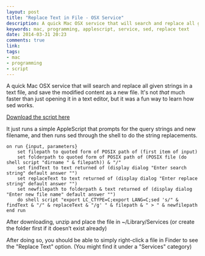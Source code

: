```yaml
---
layout: post
title: "Replace Text in File - OSX Service"
description: A quick Mac OSX service that will search and replace all given strings in a text file
keywords: mac, programming, applescript, service, sed, replace text
date: 2014-03-31 20:23
comments: true
link: 
tags: 
- mac 
- programming 
- script
---
```


A quick Mac OSX service that will search and replace all given strings in a text file, and save the modified content as a new file. It's not *that* much faster than just opening it in a text editor, but it was a fun way to learn how sed works.

[Download the script here](http://images.alexonsager.net/blog/Replace_Text.zip)

It just runs a simple AppleScript that prompts for the query strings and new filename, and then runs sed through the shell to do the string replacements.

```applescript
on run {input, parameters}
    set filepath to quoted form of POSIX path of (first item of input)
    set folderpath to quoted form of POSIX path of (POSIX file (do shell script "dirname " & filepath)) & "/"
    set findText to text returned of (display dialog "Enter search string" default answer "")
    set replaceText to text returned of (display dialog "Enter replace string" default answer "")
    set newfilepath to folderpath & text returned of (display dialog "Enter new file name" default answer "")
    do shell script "export LC_CTYPE=C;export LANG=C;sed 's/" & findText & "/" & replaceText & "/g' " & filepath & " > " & newfilepath
end run
```

After downloading, unzip and place the file in ~/Library/Services (or create the folder first if it doesn’t exist already)

After doing so, you should be able to simply right-click a file in Finder to see the "Replace Text" option. (You might find it under a "Services" category)